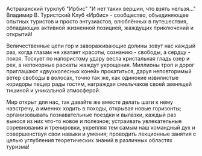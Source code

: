 Астраханский турклуб "Ирбис"
"И нет таких вершин, что взять нельзя..." Владимир В.
Туристский Клуб «Ирбис» - сообщество, объединяющее опытных туристов и просто энтузиастов, влюблённых в путешествия, обладающих активной жизненной позицией, жаждущих приключений и открытий!

Величественные цепи гор и завораживающие долины зовут нас каждый раз, когда глазам не хватает красоты, сознанию - свободы, а сердцу - покоя. Тоскует по напористому удару весла кристальная гладь озер и рек, а непокорные раскаты жаждут укрощения. Миллионы троп и дорог приглашают «двухколесных коней» прокатиться, даруя неповторимый ветер свободы в волосах, точно так же, как одинокие извилистые коридоры пещер рады гостям, награждая смельчаков своей звенящей тишиной и уникальной атмосферой.

Мир открыт для нас, так давайте же вместе делать шаги к нему навстречу, а именно: ходить в походы, открывая новые горизонты; организовывать познавательные поездки и вылазки, каждый раз вынося из них что-то новое и полезное; устраивать увлекательные соревнования и тренировки, укрепляя тем самым наш командный дух и совершенствуя свои навыки и умения; проводить лекционные занятия с целью углубления теоретических знаний в различных областях туризма!